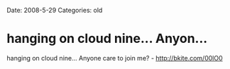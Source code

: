 Date: 2008-5-29
Categories: old

# hanging on cloud nine... Anyon...

hanging on cloud nine... Anyone care to join me?  - http://bkite.com/00lO0
